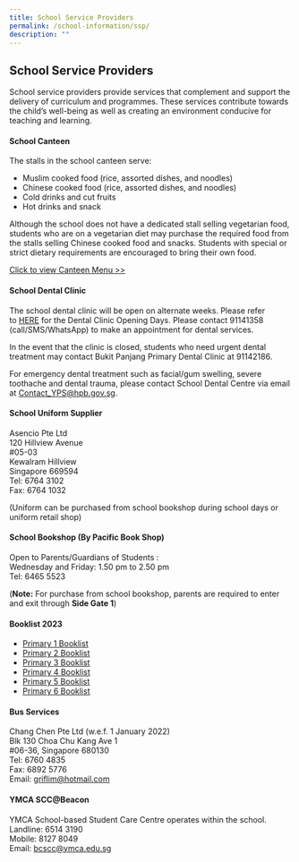 ```yaml
---
title: School Service Providers
permalink: /school-information/ssp/
description: ""
---
```

## School Service Providers

School service providers provide services that complement and support the delivery of curriculum and programmes. These services contribute towards the child’s well-being as well as creating an environment conducive for teaching and learning.  
  
#### School Canteen

The stalls in the school canteen serve:

*   Muslim cooked food (rice, assorted dishes, and noodles)
*   Chinese cooked food (rice, assorted dishes, and noodles)
*   Cold drinks and cut fruits
*   Hot drinks and snack

Although the school does not have a dedicated stall selling vegetarian food, students who are on a vegetarian diet may purchase the required food from the stalls selling Chinese cooked food and snacks. Students with special or strict dietary requirements are encouraged to bring their own food.

[Click to view Canteen Menu >>](/files/Canteen%20Menu%202023.pdf)

#### School Dental Clinic

The school dental clinic will be open on alternate weeks. Please refer to [HERE](https://drive.google.com/file/d/14ZaQsyodpe0x8dADttVObBB-FH0iMT5E/view?usp=share_link) for the Dental Clinic Opening Days. Please contact 91141358 (call/SMS/WhatsApp) to make an appointment for dental services.  

In the event that the clinic is closed, students who need urgent dental treatment may contact Bukit Panjang Primary Dental Clinic at 91142186. 

For emergency dental treatment such as facial/gum swelling, severe toothache and dental trauma, please contact School Dental Centre via email at [Contact\_YPS@hpb.gov.sg](mailto:Contact_YPS@hpb.gov.sg).

#### School Uniform Supplier

Asencio Pte Ltd<br>
120 Hillview Avenue<br>
#05-03<br>
Kewalram Hillview<br>
Singapore 669594<br>
Tel: 6764 3102<br>
Fax: 6764 1032

(Uniform can be purchased from school bookshop during school days or uniform retail shop)

#### School Bookshop (By Pacific Book Shop)

Open to Parents/Guardians of Students :<br>
Wednesday and Friday: 1.50 pm to 2.50 pm<br>
Tel: 6465 5523

(**Note:** For purchase from school bookshop, parents are required to enter and exit through **Side Gate 1**)

#### Booklist 2023

*  [Primary 1 Booklist](/files/P1%20PDF.pdf)
*  [Primary 2 Booklist](/files/P2%20PDF.pdf)
*  [Primary 3 Booklist](/files/P3%20PDF.pdf)
*  [Primary 4 Booklist](/files/P4%20PDF.pdf)
*  [Primary 5 Booklist](/files/P5%20PDF.pdf)
*  [Primary 6 Booklist](/files/P6%20PDF.pdf)

#### Bus Services

Chang Chen Pte Ltd (w.e.f. 1 January 2022)<br>
Blk 130 Choa Chu Kang Ave 1<br>
#06-36, Singapore 680130<br>
Tel: 6760 4835<br>
Fax: 6892 5776<br>
Email: [griflim@hotmail.com](mailto:griflim@hotmail.com)  
  

#### YMCA SCC@Beacon

YMCA School-based Student Care Centre operates within the school.<br>
Landline: 6514 3190<br>
Mobile: 8127 8049<br>
Email: [bcscc@ymca.edu.sg](mailto:bcscc@ymca.edu.sg)